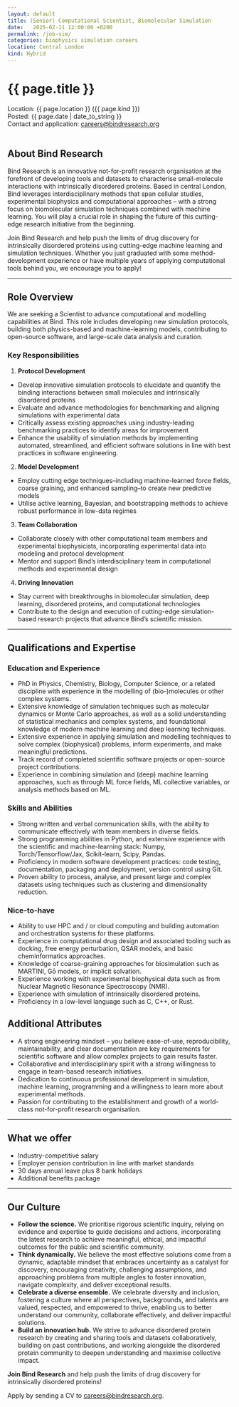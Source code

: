 ```yaml
---
layout: default
title: (Senior) Computational Scientist, Biomolecular Simulation
date:   2025-02-11 12:00:00 +0200
permalink: /job-sim/
categories: biophysics simulation careers
location: Central London
kind: Hybrid
---
```


<h1 style="text-align: left;">{{ page.title }}</h1>
<div class="job-meta">Location: {{ page.location }} ({{ page.kind }})</div>
<div class="job-meta">Posted: {{ page.date | date_to_string }}</div>
<div class="job-meta">Contact and application: <a href="mailto:careers@bindresearch.org">careers@bindresearch.org</a></div>
<br />

## About Bind Research
Bind Research is an innovative not-for-profit research organisation at the forefront of developing tools and datasets to characterise small-molecule interactions with intrinsically disordered proteins. Based in central London, Bind leverages interdisciplinary methods that span cellular studies, experimental biophysics and computational approaches – with a strong focus on biomolecular simulation techniques combined with machine learning. You will play a crucial role in shaping the future of this cutting-edge research initiative from the beginning.

Join Bind Research and help push the limits of drug discovery for intrinsically disordered proteins using cutting-edge machine learning and simulation techniques. Whether you just graduated with some method-development experience or have multiple years of applying computational tools behind you, we encourage you to apply!

---

## Role Overview
We are seeking a Scientist to advance computational and modelling capabilities at Bind. This role includes developing new simulation protocols, building both physics-based and machine-learning models, contributing to open-source software, and large-scale data analysis and curation.

### Key Responsibilities
1. **Protocol Development**
- Develop innovative simulation protocols to elucidate and quantify the binding interactions between small molecules and intrinsically disordered proteins
- Evaluate and advance methodologies for benchmarking and aligning simulations with experimental data
- Critically assess existing approaches using industry-leading benchmarking practices to identify areas for improvement
- Enhance the usability of simulation methods by implementing automated, streamlined, and efficient software solutions in line with best practices in software engineering.

2. **Model Development**
- Employ cutting edge techniques–including machine-learned force fields, coarse graining, and enhanced sampling–to create new predictive models
- Utilise active learning, Bayesian, and bootstrapping methods to achieve robust performance in low-data regimes

3. **Team Collaboration**
- Collaborate closely with other computational team members and experimental biophysicists, incorporating experimental data into modeling and protocol development
- Mentor and support Bind’s interdisciplinary team in computational methods and experimental design

4. **Driving Innovation**
- Stay current with breakthroughs in biomolecular simulation, deep learning, disordered proteins, and computational technologies
- Contribute to the design and execution of cutting-edge simulation-based research projects that advance Bind’s scientific mission.

---

## Qualifications and Expertise
### Education and Experience
- PhD in Physics, Chemistry, Biology, Computer Science, or a related discipline with experience in the modelling of (bio-)molecules or other complex systems.
- Extensive knowledge of simulation techniques such as molecular dynamics or Monte Carlo approaches, as well as a solid understanding of statistical mechanics and complex systems, and foundational knowledge of modern machine learning and deep learning techniques.
- Extensive experience in applying simulation and modelling techniques to solve complex (biophysical) problems, inform experiments, and make meaningful predictions.
- Track record of completed scientific software projects or open-source project contributions.
- Experience in combining simulation and (deep) machine learning approaches, such as through ML force fields, ML collective variables, or analysis methods based on ML.

### Skills and Abilities
- Strong written and verbal communication skills, with the ability to communicate effectively with team members in diverse fields.
- Strong programming abilities in Python, and extensive experience with the scientific and machine-learning stack: Numpy, Torch/Tensorflow/Jax, Scikit-learn, Scipy, Pandas.
- Proficiency in modern software development practices: code testing, documentation, packaging and deployment, version control using Git.
- Proven ability to process, analyse, and present large and complex datasets using techniques such as clustering and dimensionality reduction.

### Nice-to-have
- Ability to use HPC and / or cloud computing and building automation and orchestration systems for these platforms.
- Experience in computational drug design and associated tooling such as docking, free energy perturbation, QSAR models, and basic cheminformatics approaches.
- Knowledge of coarse-graining approaches for biosimulation such as MARTINI, Gō models, or implicit solvation.
- Experience working with experimental biophysical data such as from Nuclear Magnetic Resonance Spectroscopy (NMR).
- Experience with simulation of intrinsically disordered proteins.
- Proficiency in a low-level language such as C, C++, or Rust.

## Additional Attributes
- A strong engineering mindset – you believe ease-of-use, reproducibility, maintainability, and clear documentation are key requirements for scientific software and allow complex projects to gain results faster.
- Collaborative and interdisciplinary spirit with a strong willingness to engage in team-based research initiatives.
- Dedication to continuous professional development in simulation, machine learning, programming and a willingness to learn more about experimental methods.
- Passion for contributing to the establishment and growth of a world-class not-for-profit research organisation.

---

## What we offer
- ⁠Industry-competitive salary
- ⁠Employer pension contribution in line with market standards
- ⁠30 days annual leave plus 8 bank holidays
- ⁠Additional benefits package

---

## Our Culture
- **Follow the science.** We prioritise rigorous scientific inquiry, relying on evidence and expertise to guide decisions and actions, incorporating the latest research to achieve meaningful, ethical, and impactful outcomes for the public and scientific community.
- **Think dynamically.** We believe the most effective solutions come from a dynamic, adaptable mindset that embraces uncertainty as a catalyst for discovery, encouraging creativity, challenging assumptions, and approaching problems from multiple angles to foster innovation, navigate complexity, and deliver exceptional results.
- **Celebrate a diverse ensemble.** We celebrate diversity and inclusion, fostering a culture where all perspectives, backgrounds, and talents are valued, respected, and empowered to thrive, enabling us to better understand our community, collaborate effectively, and deliver impactful solutions.
- **Build an innovation hub.** We strive to advance disordered protein research by creating and sharing tools and datasets collaboratively, building on past contributions, and working alongside the disordered protein community to deepen understanding and maximise collective impact.

**Join Bind Research** and help push the limits of drug discovery for intrinsically disordered proteins!

Apply by sending a CV to <a href="mailto:careers@bindresearch.org">careers@bindresearch.org</a>.
